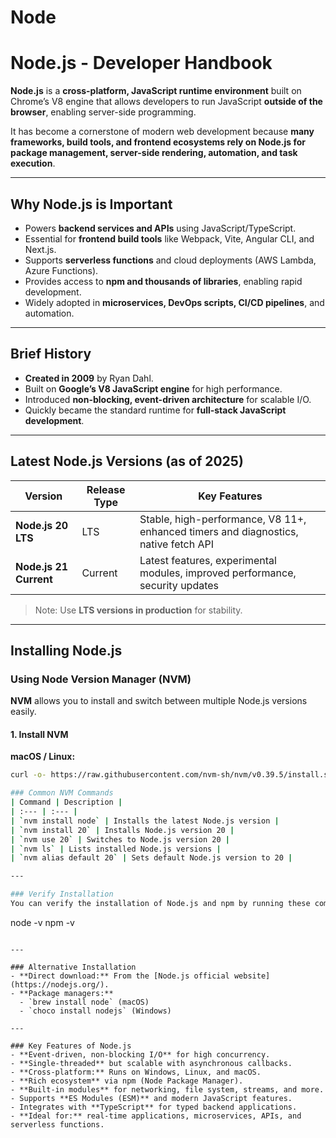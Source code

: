 # Node 

# Node.js - Developer Handbook

**Node.js** is a **cross-platform, JavaScript runtime environment** built on Chrome’s V8 engine that allows developers to run JavaScript **outside of the browser**, enabling server-side programming.  

It has become a cornerstone of modern web development because **many frameworks, build tools, and frontend ecosystems rely on Node.js for package management, server-side rendering, automation, and task execution**.

---

## Why Node.js is Important

- Powers **backend services and APIs** using JavaScript/TypeScript.  
- Essential for **frontend build tools** like Webpack, Vite, Angular CLI, and Next.js.  
- Supports **serverless functions** and cloud deployments (AWS Lambda, Azure Functions).  
- Provides access to **npm and thousands of libraries**, enabling rapid development.  
- Widely adopted in **microservices, DevOps scripts, CI/CD pipelines**, and automation.  

---

## Brief History

- **Created in 2009** by Ryan Dahl.  
- Built on **Google’s V8 JavaScript engine** for high performance.  
- Introduced **non-blocking, event-driven architecture** for scalable I/O.  
- Quickly became the standard runtime for **full-stack JavaScript development**.  

---

## Latest Node.js Versions (as of 2025)

| Version | Release Type | Key Features |
|---------|--------------|--------------|
| **Node.js 20 LTS** | LTS | Stable, high-performance, V8 11+, enhanced timers and diagnostics, native fetch API |
| **Node.js 21 Current** | Current | Latest features, experimental modules, improved performance, security updates |

> Note: Use **LTS versions in production** for stability.

---

## Installing Node.js

### Using Node Version Manager (NVM)

**NVM** allows you to install and switch between multiple Node.js versions easily.

#### 1. Install NVM

**macOS / Linux:**
```bash
curl -o- https://raw.githubusercontent.com/nvm-sh/nvm/v0.39.5/install.sh | bash

### Common NVM Commands
| Command | Description |
| :--- | :--- |
| `nvm install node` | Installs the latest Node.js version |
| `nvm install 20` | Installs Node.js version 20 |
| `nvm use 20` | Switches to Node.js version 20 |
| `nvm ls` | Lists installed Node.js versions |
| `nvm alias default 20` | Sets default Node.js version to 20 |

---

### Verify Installation
You can verify the installation of Node.js and npm by running these commands in your terminal:

```
node -v
npm -v

```

---

### Alternative Installation
- **Direct download:** From the [Node.js official website](https://nodejs.org/).
- **Package managers:**
  - `brew install node` (macOS)
  - `choco install nodejs` (Windows)

---

### Key Features of Node.js
- **Event-driven, non-blocking I/O** for high concurrency.
- **Single-threaded** but scalable with asynchronous callbacks.
- **Cross-platform:** Runs on Windows, Linux, and macOS.
- **Rich ecosystem** via npm (Node Package Manager).
- **Built-in modules** for networking, file system, streams, and more.
- Supports **ES Modules (ESM)** and modern JavaScript features.
- Integrates with **TypeScript** for typed backend applications.
- **Ideal for:** real-time applications, microservices, APIs, and serverless functions.